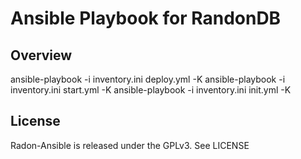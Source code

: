 # Ansible Playbook for RandonDB
## Overview
ansible-playbook -i inventory.ini deploy.yml -K
ansible-playbook -i inventory.ini start.yml -K
ansible-playbook -i inventory.ini init.yml -K

## License
Radon-Ansible is released under the GPLv3. See LICENSE
